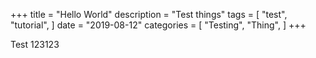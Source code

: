 +++
title = "Hello World"
description = "Test things"
tags = [
    "test",
    "tutorial",
]
date = "2019-08-12"
categories = [
    "Testing",
    "Thing",
]
+++

Test 123123
